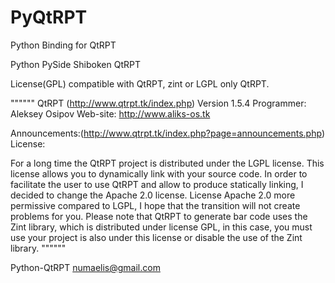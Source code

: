 # PyQtRPT 
Python Binding for QtRPT

Python PySide Shiboken QtRPT 

License(GPL) compatible with QtRPT, zint
or
LGPL only QtRPT.


""""""
QtRPT (http://www.qtrpt.tk/index.php)
Version 1.5.4
Programmer: Aleksey Osipov
Web-site: http://www.aliks-os.tk

Announcements:(http://www.qtrpt.tk/index.php?page=announcements.php)
License:

For a long time the QtRPT project is distributed under the LGPL license. This license allows you to dynamically link with your 
source code. In order to facilitate the user to use QtRPT and allow to produce statically linking, I decided to change the 
Apache 2.0 license.
License Apache 2.0 more permissive compared to LGPL, I hope that the transition will not create problems for you.
Please note that QtRPT to generate bar code uses the Zint library, which is distributed under license GPL, in this case,
you must use your project is also under this license or disable the use of the Zint library.
""""""

Python-QtRPT
numaelis@gmail.com



